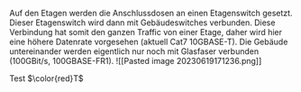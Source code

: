 Auf den Etagen werden die Anschlussdosen an einen Etagenswitch gesetzt.
Dieser Etagenswitch wird dann mit Gebäudeswitches verbunden. Diese Verbindung hat somit den ganzen Traffic von einer Etage, daher wird hier eine höhere Datenrate vorgesehen (aktuell Cat7 10GBASE-T).
Die Gebäude untereinander werden eigentlich nur noch mit Glasfaser verbunden (100GBit/s, 100GBASE-FR1).
![[Pasted image 20230619171236.png]]

Test
$\color{red}T$
